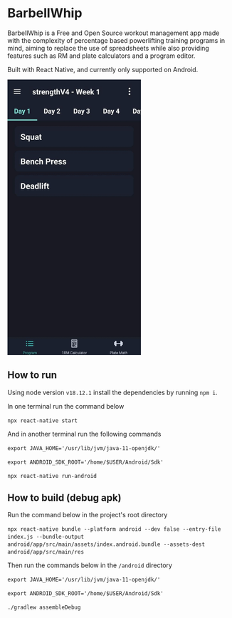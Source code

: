 # BarbellWhip

BarbellWhip is a Free and Open Source workout management app made with the
complexity of percentage based powerlifting training programs in mind, aiming to
replace the use of spreadsheets while also providing features such as RM and
plate calculators and a program editor.

Built with React Native, and currently only supported on Android.

<img src="appOverview.gif" alt="appOverview" width="300"/>

## How to run

Using node version `v18.12.1` install the dependencies by running `npm i`.

In one terminal run the command below

`npx react-native start`

And in another terminal run the following commands

`export JAVA_HOME='/usr/lib/jvm/java-11-openjdk/'`

`export ANDROID_SDK_ROOT='/home/$USER/Android/Sdk'`

`npx react-native run-android`

## How to build (debug apk)

Run the command below in the project's root directory

`npx react-native bundle --platform android --dev false --entry-file index.js --bundle-output android/app/src/main/assets/index.android.bundle --assets-dest android/app/src/main/res`

Then run the commands below in the `/android` directory

`export JAVA_HOME='/usr/lib/jvm/java-11-openjdk/'`

`export ANDROID_SDK_ROOT='/home/$USER/Android/Sdk'`

`./gradlew assembleDebug`
